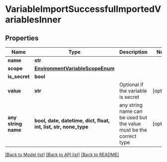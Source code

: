 # VariableImportSuccessfulImportedVariablesInner


## Properties
Name | Type | Description | Notes
------------ | ------------- | ------------- | -------------
**name** | **str** |  | 
**scope** | [**EnvironmentVariableScopeEnum**](EnvironmentVariableScopeEnum.md) |  | 
**is_secret** | **bool** |  | 
**value** | **str** | Optional if the variable is secret | [optional] 
**any string name** | **bool, date, datetime, dict, float, int, list, str, none_type** | any string name can be used but the value must be the correct type | [optional]

[[Back to Model list]](../README.md#documentation-for-models) [[Back to API list]](../README.md#documentation-for-api-endpoints) [[Back to README]](../README.md)


